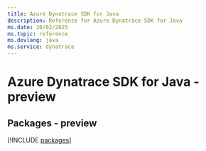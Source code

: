 ```yaml
---
title: Azure Dynatrace SDK for Java
description: Reference for Azure Dynatrace SDK for Java
ms.date: 10/02/2025
ms.topic: reference
ms.devlang: java
ms.service: dynatrace
---
```

# Azure Dynatrace SDK for Java - preview
## Packages - preview
[!INCLUDE [packages](dynatrace-index.md)]